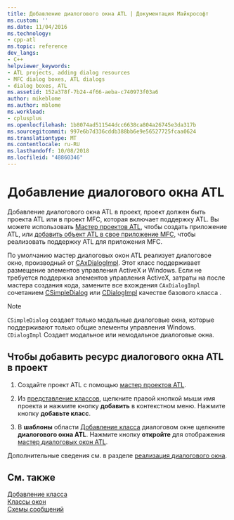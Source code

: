 ```yaml
---
title: Добавление диалогового окна ATL | Документация Майкрософт
ms.custom: ''
ms.date: 11/04/2016
ms.technology:
- cpp-atl
ms.topic: reference
dev_langs:
- C++
helpviewer_keywords:
- ATL projects, adding dialog resources
- MFC dialog boxes, ATL dialogs
- dialog boxes, ATL
ms.assetid: 152a378f-7b24-4f66-aeba-c740973f03a6
author: mikeblome
ms.author: mblome
ms.workload:
- cplusplus
ms.openlocfilehash: 1b8074ad511544dcc6638ca804a26745e3da317b
ms.sourcegitcommit: 997e6b7d336cddb388bb6e9e56527725fcaa0624
ms.translationtype: MT
ms.contentlocale: ru-RU
ms.lasthandoff: 10/08/2018
ms.locfileid: "48860346"
---
```

# <a name="adding-an-atl-dialog-box"></a>Добавление диалогового окна ATL

Добавление диалогового окна ATL в проект, проект должен быть проекта ATL или в проект MFC, которая включает поддержку ATL. Вы можете использовать [Мастер проектов ATL](../../atl/reference/atl-project-wizard.md), чтобы создать приложение ATL, или [добавить объект ATL в свое приложение MFC](../../mfc/reference/adding-atl-support-to-your-mfc-project.md), чтобы реализовать поддержку ATL для приложения MFC.

По умолчанию мастер диалоговых окон ATL реализует диалоговое окно, производный от [CAxDialogImpl](../../atl/reference/caxdialogimpl-class.md). Этот класс поддерживает размещение элементов управления ActiveX и Windows. Если не требуется поддержка элементов управления ActiveX, затраты на после мастера создания кода, замените все вхождения `CAxDialogImpl` сочетанием [CSimpleDialog](../../atl/reference/csimpledialog-class.md) или [CDialogImpl](../../atl/reference/cdialogimpl-class.md) качестве базового класса .

> [!NOTE]
> `CSimpleDialog` создает только модальные диалоговые окна, которые поддерживают только общие элементы управления Windows. `CDialogImpl` Создает модальное или немодальное диалоговые окна.

## <a name="to-add-an-atl-dialog-resource-to-your-project"></a>Чтобы добавить ресурс диалогового окна ATL в проект

1. Создайте проект ATL с помощью [мастер проектов ATL](../../atl/reference/atl-project-wizard.md).

1. Из [представление классов](/visualstudio/ide/viewing-the-structure-of-code), щелкните правой кнопкой мыши имя проекта и нажмите кнопку **добавить** в контекстном меню. Нажмите кнопку **добавьте класс**.

1. В **шаблоны** области [Добавление класса](../../ide/add-class-dialog-box.md) диалоговом окне щелкните **диалогового окна ATL**. Нажмите кнопку **откройте** для отображения [мастер диалоговых окон ATL](../../atl/reference/atl-dialog-wizard.md).

Дополнительные сведения см. в разделе [реализация диалогового окна](../../atl/implementing-a-dialog-box.md).

## <a name="see-also"></a>См. также

[Добавление класса](../../ide/adding-a-class-visual-cpp.md)<br/>
[Классы окон](../../atl/atl-window-classes.md)<br/>
[Схемы сообщений](../../atl/message-maps-atl.md)
